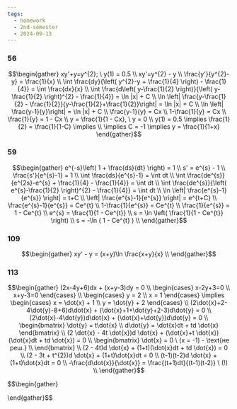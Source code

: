 ```yaml
---
tags:
  - homework
  - 2nd-semester
  - 2024-09-13
---
```

### 56

$$\begin{gather}
xy'+y=y^{2}; \ y(1) = 0.5 \\
xy'=y^{2} - y \\
\frac{y'}{y^{2}-y} = \frac{1}{x} \\
\int \frac{dy}{\left( y^{2}-y + \frac{1}{4} \right) - \frac{1}{4}} = \int \frac{dx}{x} \\
\int \frac{d\left( y-\frac{1}{2} \right)}{\left( y-\frac{1}{2} \right)^{2} - \frac{1}{4}} = \ln |x| + C \\
\ln \left| \frac{y-\frac{1}{2} - \frac{1}{2}}{y-\frac{1}{2}+\frac{1}{2}}\right| = \ln |x| + C \\
\ln \left| \frac{y-1}{y}\right| = \ln |x| + C \\
\frac{y-1}{y} = Cx \\
1-\frac{1}{y} = Cx \\
\frac{1}{y} = 1 - Cx \\
y = \frac{1}{1 - Cx}, \ y = 0 \\
y(1) = 0.5 \implies \frac{1}{2} = \frac{1}{1-C} \implies \\
\implies C = -1 \implies y = \frac{1}{1+x}
\end{gather}$$

### 59

$$\begin{gather}
e^{-s}\left( 1 + \frac{ds}{dt} \right) = 1 \\
s' = e^{s} - 1 \\
\frac{s'}{e^{s}-1} = 1 \\
\int \frac{ds}{e^{s}-1} = \int dt \\
\int \frac{de^{s}}{e^{2s}-e^{s} + \frac{1}{4} - \frac{1}{4}} = \int dt \\
\int \frac{de^{s}}{\left( e^{s}-\frac{1}{2} \right)^{2} - \frac{1}{4}} = \int dt \\
\ln \left| \frac{e^{s}-1}{e^{s}} \right| = t+C \\
\left| \frac{e^{s}-1}{e^{s}} \right| = e^{t+C} \\
\frac{e^{s}-1}{e^{s}}  = Ce^{t} \\
1-\frac{1}{e^{s}}  = Ce^{t} \\
\frac{1}{e^{s}}  = 1 - Ce^{t} \\
e^{s}  = \frac{1}{1 - Ce^{t}} \\
s  = \ln \left( \frac{1}{1 - Ce^{t}} \right)  \\
s  = -\ln ( 1 - Ce^{t} )  \\
\end{gather}$$

### 109

$$\begin{gather}
xy' - y = (x+y)\ln \frac{x+y}{x} \\
\end{gather}$$

### 113

$$\begin{gather}
(2x-4y+6)dx + (x+y-3)dy = 0 \\
\begin{cases}
x-2y+3=0 \\
x+y-3=0
\end{cases} \\
\begin{cases}
y = 2 \\
x = 1
\end{cases} \implies \begin{cases}
x = \dot{x} + 1 \\
y = \dot{y} + 2
\end{cases} \\
(2\dot{x}+2-4\dot{y}-8+6)d\dot{x} + (\dot{x}+1+\dot{y}+2-3)d\dot{y} = 0 \\
(2\dot{x}-4\dot{y})d\dot{x} + (\dot{x}+\dot{y})d\dot{y} = 0 \\
\begin{bmatrix}
\dot{y} = t\dot{x} \\
d\dot{y} = \dot{x}dt + td \dot{x}
\end{bmatrix} \\
(2 \dot{x} - 4t \dot{x})d \dot{x} + (\dot{x}+t \dot{x})(\dot{x}dt + td \dot{x}) = 0 \\
\begin{bmatrix}
\dot{x} = 0 \ (x = -1) - \text{не реш.} \\
\end{bmatrix} \\
(2 - 4t)d \dot{x} + (1+t)(\dot{x}dt + td \dot{x}) = 0 \\
(2 - 3t + t^{2})d \dot{x} + (1+t)\dot{x}dt = 0 \\
(t-1)(t-2)d \dot{x} + (1+t)\dot{x}dt = 0 \\ 
-\frac{d\dot{x}}{\dot{x}} = \frac{(t+1)dt}{(t-1)(t-2)} \ (!) \\
\end{gather}$$

$$\begin{gather}

\end{gather}$$